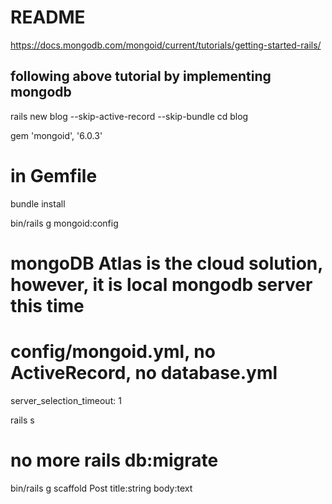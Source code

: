 # README

https://docs.mongodb.com/mongoid/current/tutorials/getting-started-rails/

following above tutorial by implementing mongodb
-------------------------------------------------------------------------

rails new blog --skip-active-record --skip-bundle
cd blog

gem 'mongoid', '6.0.3'
# in Gemfile

bundle install

bin/rails g mongoid:config
# mongoDB Atlas is the cloud solution, however, it is local mongodb server this time

# config/mongoid.yml, no ActiveRecord, no database.yml
server_selection_timeout: 1

rails s
# no more rails db:migrate

bin/rails g scaffold Post title:string body:text